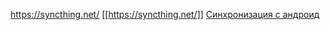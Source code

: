 https://syncthing.net/
[[https://syncthing.net/]]
[Синхронизация с андроид](https://syncthing.net/)



